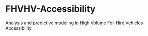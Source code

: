 # FHVHV-Accessibility
Analysis and predictive modeling in High Volume For-Hire Vehicles Accessibility
